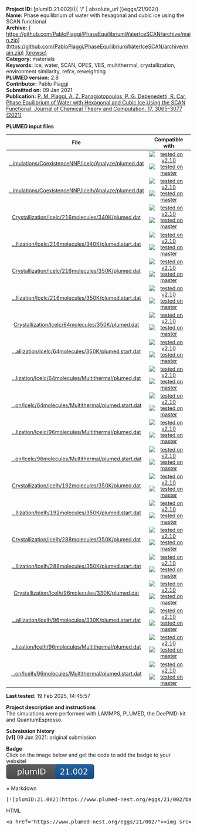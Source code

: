**Project ID:** [plumID:21.002]({{ '/' | absolute_url }}eggs/21/002/)  
**Name:**  Phase equilibrium of water with hexagonal and cubic ice using the SCAN functional  
**Archive:** [ https://github.com/PabloPiaggi/PhaseEquilibriumWaterIceSCAN/archive/main.zip](https://github.com/PabloPiaggi/PhaseEquilibriumWaterIceSCAN/archive/main.zip) [(browse)](https://github.com/PabloPiaggi/PhaseEquilibriumWaterIceSCAN/tree/main)  
**Category:**  materials  
**Keywords:**  ice, water, SCAN, OPES, VES, multithermal, crystallization, environment similarity, refcv, reweighting  
**PLUMED version:**  2.8  
**Contributor:**  Pablo Piaggi  
**Submitted on:** 09 Jan 2021  
**Publication:** [P. M. Piaggi, A. Z. Panagiotopoulos, P. G. Debenedetti, R. Car, Phase Equilibrium of Water with Hexagonal and Cubic Ice Using the SCAN Functional. Journal of Chemical Theory and Computation. 17, 3065–3077 (2021)](http://dx.doi.org/10.1021/acs.jctc.1c00041)  
  
**PLUMED input files**  
  
| File     | Compatible with |  
|:--------:|:--------:|  
| [...imulations/CoexistenceNNP/IceIc/Analyze/plumed.dat](./data/CoexistenceSimulations/CoexistenceNNP/IceIc/Analyze/plumed.dat.md) |  [![tested on v2.10](https://img.shields.io/badge/v2.10-passing-green.svg)](data/CoexistenceSimulations/CoexistenceNNP/IceIc/Analyze/plumed.dat.plumed.stderr) [![tested on master](https://img.shields.io/badge/master-passing-green.svg)](data/CoexistenceSimulations/CoexistenceNNP/IceIc/Analyze/plumed.dat.plumed_master.stderr) |  
| [...imulations/CoexistenceNNP/IceIh/Analyze/plumed.dat](./data/CoexistenceSimulations/CoexistenceNNP/IceIh/Analyze/plumed.dat.md) |  [![tested on v2.10](https://img.shields.io/badge/v2.10-passing-green.svg)](data/CoexistenceSimulations/CoexistenceNNP/IceIh/Analyze/plumed.dat.plumed.stderr) [![tested on master](https://img.shields.io/badge/master-passing-green.svg)](data/CoexistenceSimulations/CoexistenceNNP/IceIh/Analyze/plumed.dat.plumed_master.stderr) |  
| [Crystallization/IceIc/216molecules/340K/plumed.dat](./data/Crystallization/IceIc/216molecules/340K/plumed.dat.md) |  [![tested on v2.10](https://img.shields.io/badge/v2.10-passing-green.svg)](data/Crystallization/IceIc/216molecules/340K/plumed.dat.plumed.stderr) [![tested on master](https://img.shields.io/badge/master-passing-green.svg)](data/Crystallization/IceIc/216molecules/340K/plumed.dat.plumed_master.stderr) |  
| [...llization/IceIc/216molecules/340K/plumed.start.dat](./data/Crystallization/IceIc/216molecules/340K/plumed.start.dat.md) |  [![tested on v2.10](https://img.shields.io/badge/v2.10-passing-green.svg)](data/Crystallization/IceIc/216molecules/340K/plumed.start.dat.plumed.stderr) [![tested on master](https://img.shields.io/badge/master-passing-green.svg)](data/Crystallization/IceIc/216molecules/340K/plumed.start.dat.plumed_master.stderr) |  
| [Crystallization/IceIc/216molecules/350K/plumed.dat](./data/Crystallization/IceIc/216molecules/350K/plumed.dat.md) |  [![tested on v2.10](https://img.shields.io/badge/v2.10-passing-green.svg)](data/Crystallization/IceIc/216molecules/350K/plumed.dat.plumed.stderr) [![tested on master](https://img.shields.io/badge/master-passing-green.svg)](data/Crystallization/IceIc/216molecules/350K/plumed.dat.plumed_master.stderr) |  
| [...llization/IceIc/216molecules/350K/plumed.start.dat](./data/Crystallization/IceIc/216molecules/350K/plumed.start.dat.md) |  [![tested on v2.10](https://img.shields.io/badge/v2.10-passing-green.svg)](data/Crystallization/IceIc/216molecules/350K/plumed.start.dat.plumed.stderr) [![tested on master](https://img.shields.io/badge/master-passing-green.svg)](data/Crystallization/IceIc/216molecules/350K/plumed.start.dat.plumed_master.stderr) |  
| [Crystallization/IceIc/64molecules/350K/plumed.dat](./data/Crystallization/IceIc/64molecules/350K/plumed.dat.md) |  [![tested on v2.10](https://img.shields.io/badge/v2.10-passing-green.svg)](data/Crystallization/IceIc/64molecules/350K/plumed.dat.plumed.stderr) [![tested on master](https://img.shields.io/badge/master-passing-green.svg)](data/Crystallization/IceIc/64molecules/350K/plumed.dat.plumed_master.stderr) |  
| [...allization/IceIc/64molecules/350K/plumed.start.dat](./data/Crystallization/IceIc/64molecules/350K/plumed.start.dat.md) |  [![tested on v2.10](https://img.shields.io/badge/v2.10-passing-green.svg)](data/Crystallization/IceIc/64molecules/350K/plumed.start.dat.plumed.stderr) [![tested on master](https://img.shields.io/badge/master-passing-green.svg)](data/Crystallization/IceIc/64molecules/350K/plumed.start.dat.plumed_master.stderr) |  
| [...lization/IceIc/64molecules/Multithermal/plumed.dat](./data/Crystallization/IceIc/64molecules/Multithermal/plumed.dat.md) |  [![tested on v2.10](https://img.shields.io/badge/v2.10-passing-green.svg)](data/Crystallization/IceIc/64molecules/Multithermal/plumed.dat.plumed.stderr) [![tested on master](https://img.shields.io/badge/master-passing-green.svg)](data/Crystallization/IceIc/64molecules/Multithermal/plumed.dat.plumed_master.stderr) |  
| [...on/IceIc/64molecules/Multithermal/plumed.start.dat](./data/Crystallization/IceIc/64molecules/Multithermal/plumed.start.dat.md) |  [![tested on v2.10](https://img.shields.io/badge/v2.10-passing-green.svg)](data/Crystallization/IceIc/64molecules/Multithermal/plumed.start.dat.plumed.stderr) [![tested on master](https://img.shields.io/badge/master-passing-green.svg)](data/Crystallization/IceIc/64molecules/Multithermal/plumed.start.dat.plumed_master.stderr) |  
| [...lization/IceIc/96molecules/Multithermal/plumed.dat](./data/Crystallization/IceIc/96molecules/Multithermal/plumed.dat.md) |  [![tested on v2.10](https://img.shields.io/badge/v2.10-passing-green.svg)](data/Crystallization/IceIc/96molecules/Multithermal/plumed.dat.plumed.stderr) [![tested on master](https://img.shields.io/badge/master-passing-green.svg)](data/Crystallization/IceIc/96molecules/Multithermal/plumed.dat.plumed_master.stderr) |  
| [...on/IceIc/96molecules/Multithermal/plumed.start.dat](./data/Crystallization/IceIc/96molecules/Multithermal/plumed.start.dat.md) |  [![tested on v2.10](https://img.shields.io/badge/v2.10-passing-green.svg)](data/Crystallization/IceIc/96molecules/Multithermal/plumed.start.dat.plumed.stderr) [![tested on master](https://img.shields.io/badge/master-passing-green.svg)](data/Crystallization/IceIc/96molecules/Multithermal/plumed.start.dat.plumed_master.stderr) |  
| [Crystallization/IceIh/192molecules/350K/plumed.dat](./data/Crystallization/IceIh/192molecules/350K/plumed.dat.md) |  [![tested on v2.10](https://img.shields.io/badge/v2.10-passing-green.svg)](data/Crystallization/IceIh/192molecules/350K/plumed.dat.plumed.stderr) [![tested on master](https://img.shields.io/badge/master-passing-green.svg)](data/Crystallization/IceIh/192molecules/350K/plumed.dat.plumed_master.stderr) |  
| [...llization/IceIh/192molecules/350K/plumed.start.dat](./data/Crystallization/IceIh/192molecules/350K/plumed.start.dat.md) |  [![tested on v2.10](https://img.shields.io/badge/v2.10-passing-green.svg)](data/Crystallization/IceIh/192molecules/350K/plumed.start.dat.plumed.stderr) [![tested on master](https://img.shields.io/badge/master-passing-green.svg)](data/Crystallization/IceIh/192molecules/350K/plumed.start.dat.plumed_master.stderr) |  
| [Crystallization/IceIh/288molecules/350K/plumed.dat](./data/Crystallization/IceIh/288molecules/350K/plumed.dat.md) |  [![tested on v2.10](https://img.shields.io/badge/v2.10-passing-green.svg)](data/Crystallization/IceIh/288molecules/350K/plumed.dat.plumed.stderr) [![tested on master](https://img.shields.io/badge/master-passing-green.svg)](data/Crystallization/IceIh/288molecules/350K/plumed.dat.plumed_master.stderr) |  
| [...llization/IceIh/288molecules/350K/plumed.start.dat](./data/Crystallization/IceIh/288molecules/350K/plumed.start.dat.md) |  [![tested on v2.10](https://img.shields.io/badge/v2.10-passing-green.svg)](data/Crystallization/IceIh/288molecules/350K/plumed.start.dat.plumed.stderr) [![tested on master](https://img.shields.io/badge/master-passing-green.svg)](data/Crystallization/IceIh/288molecules/350K/plumed.start.dat.plumed_master.stderr) |  
| [Crystallization/IceIh/96molecules/330K/plumed.dat](./data/Crystallization/IceIh/96molecules/330K/plumed.dat.md) |  [![tested on v2.10](https://img.shields.io/badge/v2.10-passing-green.svg)](data/Crystallization/IceIh/96molecules/330K/plumed.dat.plumed.stderr) [![tested on master](https://img.shields.io/badge/master-passing-green.svg)](data/Crystallization/IceIh/96molecules/330K/plumed.dat.plumed_master.stderr) |  
| [...allization/IceIh/96molecules/330K/plumed.start.dat](./data/Crystallization/IceIh/96molecules/330K/plumed.start.dat.md) |  [![tested on v2.10](https://img.shields.io/badge/v2.10-passing-green.svg)](data/Crystallization/IceIh/96molecules/330K/plumed.start.dat.plumed.stderr) [![tested on master](https://img.shields.io/badge/master-passing-green.svg)](data/Crystallization/IceIh/96molecules/330K/plumed.start.dat.plumed_master.stderr) |  
| [...lization/IceIh/96molecules/Multithermal/plumed.dat](./data/Crystallization/IceIh/96molecules/Multithermal/plumed.dat.md) |  [![tested on v2.10](https://img.shields.io/badge/v2.10-passing-green.svg)](data/Crystallization/IceIh/96molecules/Multithermal/plumed.dat.plumed.stderr) [![tested on master](https://img.shields.io/badge/master-passing-green.svg)](data/Crystallization/IceIh/96molecules/Multithermal/plumed.dat.plumed_master.stderr) |  
| [...on/IceIh/96molecules/Multithermal/plumed.start.dat](./data/Crystallization/IceIh/96molecules/Multithermal/plumed.start.dat.md) |  [![tested on v2.10](https://img.shields.io/badge/v2.10-passing-green.svg)](data/Crystallization/IceIh/96molecules/Multithermal/plumed.start.dat.plumed.stderr) [![tested on master](https://img.shields.io/badge/master-passing-green.svg)](data/Crystallization/IceIh/96molecules/Multithermal/plumed.start.dat.plumed_master.stderr) |  
  
**Last tested:**  19 Feb 2025, 14:45:57
  
**Project description and instructions**  
The simulations were performed with LAMMPS, PLUMED, the DeePMD-kit and QuantumEspresso. 

  
**Submission history**  
**[v1]** 09 Jan 2021: original submission  
  
**Badge**  
Click on the image below and get the code to add the badge to your website!  
<img src="./badge.svg" alt="plumeDnest:21.002" id="myBtn" class="badge">
<div id="myModal" class="modal">
  <div class="modal-content">
    <span class="close">&times;</span>
    Markdown<pre>[![plumID:21.002](https://www.plumed-nest.org/eggs/21/002/badge.svg)](https://www.plumed-nest.org/eggs/21/002/)</pre>
    HTML<pre>&lt;a href="https://www.plumed-nest.org/eggs/21/002/"&gt;&lt;img src="https://www.plumed-nest.org/eggs/21/002/badge.svg" alt="plumID:21.002"&gt;&lt;/a&gt;</pre>
  </div>
</div>
